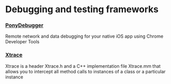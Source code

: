 # Debugging and testing frameworks

### [PonyDebugger](https://github.com/square/PonyDebugger)
Remote network and data debugging for your native iOS app using Chrome Developer Tools

### [Xtrace](https://github.com/johnno1962/Xtrace)
Xtrace is a header Xtrace.h and a C++ implementation file Xtrace.mm that allows you to intercept all method calls to instances of a class or a particular instance
